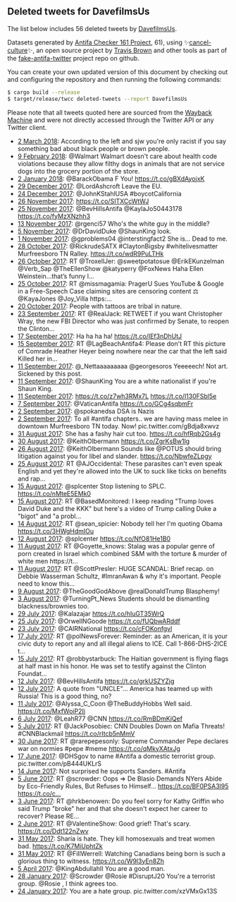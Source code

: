 ## Deleted tweets for DavefilmsUs

The list below includes 56 deleted tweets by
[DavefilmsUs](https://twitter.com/DavefilmsUs).



Datasets generated by [Antifa Checker 161 Project](https://twitter.com/antifacheck161), 61), using ✨[cancel-culture](https://github.com/travisbrown/cancel-culture)✨, an open source project by 
[Travis Brown](https://twitter.com/travisbrown) and other tools as part of the 
[fake-antifa-twitter](https://github.com/antifacheck161/fake-antifa-twitter) project repo on github.

You can create your own updated version of this document by checking out and configuring the
repository and then running the following commands:

```bash
$ cargo build --release
$ target/release/twcc deleted-tweets --report DavefilmsUs
```

Please note that all tweets quoted here are sourced from the
[Wayback Machine](https://web.archive.org) and were not directly accessed through the Twitter API or
any Twitter client.

* [ 2 March 2018](https://web.archive.org/web/20220517214042/https://twitter.com/DavefilmsUs/status/969693762506182656): According to the left and sjw you're only racist if you say something bad about black people or brown people. <!--969693762506182656-->
* [ 9 February 2018](https://web.archive.org/web/20180209013147/https://twitter.com/DavefilmsUs/status/961774597740859392): @Walmart Walmart doesn't care about health code violations because they allow filthy dogs in animals that are not service dogs into the grocery portion of the store. <!--961774597740859392-->
* [ 2 January 2018](https://web.archive.org/web/20180102202707/https://twitter.com/DavefilmsUs/status/948289574815625218): @BarackObama F You! https://t.co/gBXdAyojxK <!--948289574815625218-->
* [29 December 2017](https://web.archive.org/web/20171229215641/https://twitter.com/DavefilmsUs/status/946862563559657472): @LordAshcroft Leave the EU. <!--946862563559657472-->
* [24 December 2017](https://web.archive.org/web/20171224185027/https://twitter.com/DavefilmsUs/status/945003757070356480): @JohnKStahlUSA #boycotCalifornia <!--945003757070356480-->
* [26 November 2017](https://web.archive.org/web/20171126200806/https://twitter.com/DavefilmsUs/status/934876438074937344): https://t.co/SITXCcWtWJ <!--934876438074937344-->
* [25 November 2017](https://web.archive.org/web/20171125021908/https://twitter.com/DavefilmsUs/status/934245035973005312): @BevHillsAntifa @KaylaJo50443178  https://t.co/fyMzXNzhh3 <!--934245035973005312-->
* [13 November 2017](https://web.archive.org/web/20171113034422/https://twitter.com/DavefilmsUs/status/929917831252234241): @rgenci57 Who's the white guy in the middle? <!--929917831252234241-->
* [ 5 November 2017](https://web.archive.org/web/20171105042657/https://twitter.com/DavefilmsUs/status/927029444765736961): @DrDavidDuke @ShaunKing look. <!--927029444765736961-->
* [ 1 November 2017](https://web.archive.org/web/20171101173853/https://twitter.com/DavefilmsUs/status/925779189856337921): @gproblems04 @interstingfact2 She is... Dead to me. <!--925779189856337921-->
* [28 October 2017](https://web.archive.org/web/20171028000544/https://twitter.com/DavefilmsUs/status/924064604489244674): @RickrudeSATX #ClaytonBigsby #whitelivesmatter  Murfreesboro TN Ralley. https://t.co/wdR9PuLTHk <!--924064604489244674-->
* [26 October 2017](https://web.archive.org/web/20171026062147/https://twitter.com/DavefilmsUs/status/923434464872685568): RT @TroxellJer: @sweetpotatosue @ErikEKunzelman @Verb_Sap @TheEllenShow @katyperry @FoxNews   Haha Ellen Weinstein...that’s funny l…  <!--923434464872685568-->
* [25 October 2017](https://web.archive.org/web/20171025175936/https://twitter.com/DavefilmsUs/status/923247688321290241): RT @missmagamia: PragerU Sues YouTube &amp; Google in a  Free-Speech Case claiming sites are censoring content ⚖️ @KayaJones @Joy_Villa  https:… <!--923247688321290241-->
* [20 October 2017](https://web.archive.org/web/20171020183154/https://twitter.com/DavefilmsUs/status/921443877533503488): People with tattoos are tribal in nature. <!--921443877533503488-->
* [23 September 2017](https://web.archive.org/web/20170923012124/https://twitter.com/DavefilmsUs/status/911400071358533632): RT @RealJack: RETWEET if you want Christopher Wray, the new FBI Director who was just confirmed by Senate, to reopen the Clinton…  <!--911400071358533632-->
* [17 September 2017](https://web.archive.org/web/20170917034720/https://twitter.com/DavefilmsUs/status/909262469490790400): Ha ha ha ha! https://t.co/IEf3nDhUtJ <!--909262469490790400-->
* [15 September 2017](https://web.archive.org/web/20170915161119/https://twitter.com/DavefilmsUs/status/908724923279036417): RT @LagBeachAntifa4: Please don't RT this picture of Comrade Heather Heyer being nowhere near the car that the left said Killed her in…  <!--908724923279036417-->
* [11 September 2017](https://web.archive.org/web/20170911184928/https://twitter.com/DavefilmsUs/status/907315171563110400): @_Nettaaaaaaaaa @georgesoros Yeeeeech! Not art. Sickened by this post. <!--907315171563110400-->
* [11 September 2017](https://web.archive.org/web/20170911184648/https://twitter.com/DavefilmsUs/status/907314500508033024): @ShaunKing You are a white nationalist if you're Shaun King. <!--907314500508033024-->
* [11 September 2017](https://web.archive.org/web/20170911025950/https://twitter.com/DavefilmsUs/status/907076188505591808): https://t.co/z7wh3RMx7L https://t.co/l130FSbl5e <!--907076188505591808-->
* [ 7 September 2017](https://web.archive.org/web/20170907003916/https://twitter.com/DavefilmsUs/status/905591262295846912): @VaticanAntifa  https://t.co/GCg4sqbmFr <!--905591262295846912-->
* [ 2 September 2017](https://web.archive.org/web/20170902221338/https://twitter.com/DavefilmsUs/status/904105061030211584): @spokanedsa DSA is Nazis <!--904105061030211584-->
* [ 2 September 2017](https://web.archive.org/web/20190622161800/https://twitter.com/DavefilmsUs/status/904047370320609280): To all  #antifa  chapters.. we are having mass melee in downtown Murfreesboro TN today. Now! pic.twitter.com/gBdja8xwvz <!--904047370320609280-->
* [31 August 2017](https://web.archive.org/web/20170831045516/https://twitter.com/DavefilmsUs/status/903118971750187008): She has a fashy hair cut too. https://t.co/hfRqb2Gs4g <!--903118971750187008-->
* [30 August 2017](https://web.archive.org/web/20170830025838/https://twitter.com/DavefilmsUs/status/902727232149442563): @KeithOlbermann https://t.co/ZgrKsBw1lg <!--902727232149442563-->
* [26 August 2017](https://web.archive.org/web/20170826180304/https://twitter.com/DavefilmsUs/status/901505288796340225): @KeithOlbermann Sounds like @POTUS should bring litigation against you for libel and slander. https://t.co/NbwfeZLpgy <!--901505288796340225-->
* [25 August 2017](https://web.archive.org/web/20170825050037/https://twitter.com/DavefilmsUs/status/900945990940712960): RT @AJOccidental: These parasites can't even speak English and yet they're allowed into the UK to suck like ticks on benefits and rap…  <!--900945990940712960-->
* [15 August 2017](https://web.archive.org/web/20170815005710/https://twitter.com/DavefilmsUs/status/897260846061113349): @splcenter Stop listening to SPLC. https://t.co/nMteE5EMk0 <!--897260846061113349-->
* [15 August 2017](https://web.archive.org/web/20170815003350/https://twitter.com/DavefilmsUs/status/897254974043947009): RT @BasedMonitored: I keep reading "Trump loves David Duke and the KKK" but here's a video of Trump calling Duke a "bigot" and "a probl…  <!--897254974043947009-->
* [14 August 2017](https://web.archive.org/web/20170814002144/https://twitter.com/DavefilmsUs/status/896889541121814528): RT @sean_spicier: Nobody tell her I'm quoting Obama https://t.co/3HWgHdmIOu <!--896889541121814528-->
* [12 August 2017](https://web.archive.org/web/20170812232321/https://twitter.com/DavefilmsUs/status/896512460592746497): @splcenter  https://t.co/NfO81He1B0 <!--896512460592746497-->
* [11 August 2017](https://web.archive.org/web/20170811165716/https://twitter.com/DavefilmsUs/status/896052911674859520): RT @Goyette_knows: Stalag was a popular genre of porn created in Israel which combined S&amp;M with the torture &amp; murder of white men https://t… <!--896052911674859520-->
* [11 August 2017](https://web.archive.org/web/20170811020657/https://twitter.com/DavefilmsUs/status/895828856149606400): RT @ScottPresler: HUGE  SCANDAL: Brief recap. on Debbie Wasserman Schultz, #ImranAwan &amp; why it's important.  People need to know this…  <!--895828856149606400-->
* [ 9 August 2017](https://web.archive.org/web/20170809172622/https://twitter.com/DavefilmsUs/status/895335459198390272): @TheGoodGodAbove @realDonaldTrump Blasphemy! <!--895335459198390272-->
* [ 3 August 2017](https://web.archive.org/web/20170803192320/https://twitter.com/DavefilmsUs/status/893190567651422209): @TurningPt_News Students should be dismantling blackness/brownies too. <!--893190567651422209-->
* [29 July 2017](https://web.archive.org/web/20170729015000/https://twitter.com/DavefilmsUs/status/891113548314804225): @Kalazajar https://t.co/hIuGT35WrQ <!--891113548314804225-->
* [25 July 2017](https://web.archive.org/web/20170725195918/https://twitter.com/DavefilmsUs/status/889938128181628928): @OrwellNGoode  https://t.co/fUQbwARddf <!--889938128181628928-->
* [23 July 2017](https://web.archive.org/web/20170723052147/https://twitter.com/DavefilmsUs/status/888992518112673792): @CAIRNational  https://t.co/cFOKonfgvl <!--888992518112673792-->
* [17 July 2017](https://web.archive.org/web/20170717180723/https://twitter.com/DavefilmsUs/status/887010860501172224): RT @polNewsForever: Reminder: as an American, it is your civic duty to report any and all illegal aliens to ICE.  Call 1-866-DHS-2ICE t…  <!--887010860501172224-->
* [15 July 2017](https://web.archive.org/web/20170715053236/https://twitter.com/DavefilmsUs/status/886096137295470592): RT @robbystarbuck: The Haitian government is flying flags at half mast in his honor. He was set to testify against the Clinton Foundat…  <!--886096137295470592-->
* [12 July 2017](https://web.archive.org/web/20170712132533/https://twitter.com/DavefilmsUs/status/885127995480051712): @BevHillsAntifa  https://t.co/grkUSZYZjg <!--885127995480051712-->
* [12 July 2017](https://web.archive.org/web/20170712035904/https://twitter.com/DavefilmsUs/status/884985435293982723): A quote from "UNCLE"... America has teamed up with Russia! This is a good thing, no? <!--884985435293982723-->
* [11 July 2017](https://web.archive.org/web/20170711235718/https://twitter.com/DavefilmsUs/status/884924592699133952): @Alyssa_C_Coon @TheBuddyHobbs Well said. https://t.co/MxfWoiP2Ij <!--884924592699133952-->
* [ 6 July 2017](https://web.archive.org/web/20170706035555/https://twitter.com/DavefilmsUs/status/882810315343351810): @LeahR77 @CNN https://t.co/RmBDmKjQef <!--882810315343351810-->
* [ 5 July 2017](https://web.archive.org/web/20170705211702/https://twitter.com/DavefilmsUs/status/882709933074128896): RT @JackPosobiec: CNN Doubles Down on Mafia Threats! #CNNBlackmail https://t.co/rItcb5nMmV <!--882709933074128896-->
* [30 June 2017](https://web.archive.org/web/20170630212426/https://twitter.com/DavefilmsUs/status/880899856033861635): RT @rarepepesonly: Supreme Commander Pepe declares war on normies #pepe #meme https://t.co/qMkyXAtxJg <!--880899856033861635-->
* [17 June 2017](https://web.archive.org/web/20190623034755/https://twitter.com/DavefilmsUs/status/876140980646416386): @DHSgov  to name  #Antifa  a domestic terrorist group. pic.twitter.com/pB444UKLrS <!--876140980646416386-->
* [14 June 2017](https://web.archive.org/web/20190623040109/https://twitter.com/DavefilmsUs/status/875032103653711874): Not surprised he supports Sanders.  #Antifa <!--875032103653711874-->
* [ 5 June 2017](https://web.archive.org/web/20170605184326/https://twitter.com/DavefilmsUs/status/871799642425622529): RT @scrowder: Oops =&gt; De Blasio Demands NYers Abide by Eco-Friendly Rules, But Refuses to Himself... https://t.co/BF0PSA3l95 https://t.co/c… <!--871799642425622529-->
* [ 3 June 2017](https://web.archive.org/web/20170603011210/https://twitter.com/DavefilmsUs/status/870810306775265280): RT @hrkbenowen: Do you feel sorry for Kathy Griffin who said Trump "broke" her and that she doesn't expect her career to recover? Please RE… <!--870810306775265280-->
* [ 2 June 2017](https://web.archive.org/web/20170602191738/https://twitter.com/DavefilmsUs/status/870721085515472898): RT @ValentineShow: Good grief! That's scary. https://t.co/Ddt122nZwv <!--870721085515472898-->
* [31 May 2017](https://web.archive.org/web/20170531223240/https://twitter.com/DavefilmsUs/status/870045391533862912): Sharia is hate. They kill homosexuals and treat women bad. https://t.co/K7MiUphtZk <!--870045391533862912-->
* [31 May 2017](https://web.archive.org/web/20170531042321/https://twitter.com/DavefilmsUs/status/869771256006094848): RT @FillWerrell: Watching Canadians being born is such a glorious thing to witness. https://t.co/W9l3yEn8Zh <!--869771256006094848-->
* [ 5 April 2017](https://web.archive.org/web/20170405212442/https://twitter.com/DavefilmsUs/status/849734566701125633): @KingAbdullahII You are a good man. <!--849734566701125633-->
* [28 January 2017](https://web.archive.org/web/20190412011909/https://twitter.com/DavefilmsUs/status/825184240799215622): @Scrowder   @Rosie   #DisruptJ20  You're a terrorist group.  @Rosie  , I think agrees too. <!--825184240799215622-->
* [24 January 2017](https://web.archive.org/web/20191227202423/https://twitter.com/DavefilmsUs/status/823943292148711424): You are a hate group. pic.twitter.com/xzVMxGx13S <!--823943292148711424-->
